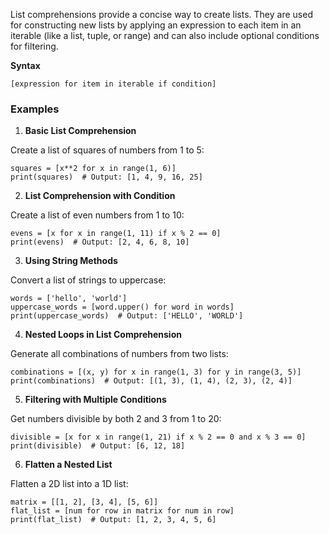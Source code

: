 List comprehensions provide a concise way to create lists.
They are used for constructing new lists by applying an expression to each item in an iterable (like a list, tuple, or range) and can also include optional conditions for filtering.

**Syntax**
```
[expression for item in iterable if condition]
```

### Examples
1. **Basic List Comprehension**

Create a list of squares of numbers from 1 to 5:
```
squares = [x**2 for x in range(1, 6)]
print(squares)  # Output: [1, 4, 9, 16, 25]
```

2. **List Comprehension with Condition**

Create a list of even numbers from 1 to 10:
```
evens = [x for x in range(1, 11) if x % 2 == 0]
print(evens)  # Output: [2, 4, 6, 8, 10]
```

3. **Using String Methods**

Convert a list of strings to uppercase:
```
words = ['hello', 'world']
uppercase_words = [word.upper() for word in words]
print(uppercase_words)  # Output: ['HELLO', 'WORLD']
```

4. **Nested Loops in List Comprehension**

Generate all combinations of numbers from two lists:
```
combinations = [(x, y) for x in range(1, 3) for y in range(3, 5)]
print(combinations)  # Output: [(1, 3), (1, 4), (2, 3), (2, 4)]
```

5. **Filtering with Multiple Conditions**

Get numbers divisible by both 2 and 3 from 1 to 20:
```
divisible = [x for x in range(1, 21) if x % 2 == 0 and x % 3 == 0]
print(divisible)  # Output: [6, 12, 18]
```

6. **Flatten a Nested List**

Flatten a 2D list into a 1D list:
```
matrix = [[1, 2], [3, 4], [5, 6]]
flat_list = [num for row in matrix for num in row]
print(flat_list)  # Output: [1, 2, 3, 4, 5, 6]
```
